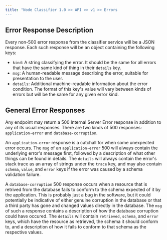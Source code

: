 ```yaml
---
title: "Node Classifier 1.0 >> API >> v1 >> Errors
---
```


## Error Response Description

Every non-500 error response from the classifier service will be a JSON response.
Each such response will be an object containing the following keys:

* `kind`: A string classifying the error.
          It should be the same for all errors that have the same kind of thing in their `details` key.
* `msg`: A human-readable message describing the error, suitable for presentation to the user.
* `details`: Additional machine-readable information about the error condition.
             The format of this key's value will vary between kinds of errors but will be the same for any given error kind.

## General Error Responses

Any endpoint may return a 500 Internal Server Error response in addition to any of its usual responses.
There are two kinds of 500 responses: `application-error` and `database-corruption`.

An `application-error` response is a catchall for when some unexpected error occurs.
The `msg` of an `application-error` 500 will always contain the underlying error's message first, followed by a description of what other things can be found in details.
The `details` will always contain the error's stack trace as an array of strings under the `trace` key, and may also contain `schema`, `value`, and `error` keys if the error was caused by a schema validation failure.

A `database-corruption` 500 response occurs when a resource that is retrived from the database fails to conform to the schema expected of it by the application.
This is probably just a bug in the software, but it could potentially be indicative of either genuine corruption in the database or that a third party has gone and changed values directly in the database.
The `msg` of such a response contains a description of how the database corruption could have occured.
The `details` will contain `retrieved`, `schema`, and `error` keys, which have the resource as retrieved, the schema it should conform to, and a description of how it fails to conform to that schema as the respective values.

